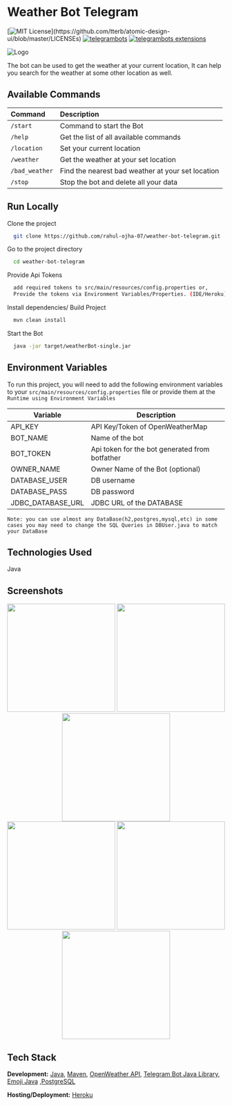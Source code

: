 
# Weather Bot Telegram

[![MIT License](https://img.shields.io/apm/l/atomic-design-ui.svg?)](https://github.com/tterb/atomic-design-ui/blob/master/LICENSEs)
[![telegrambots](https://img.shields.io/badge/telegrambots-5.4.0.1-green)](https://mvnrepository.com/artifact/org.telegram/telegrambots/5.4.0.1)
[![telegrambots extensions](https://img.shields.io/badge/telegrambots%20extensions-5.4.0.1-green)](https://mvnrepository.com/artifact/org.telegram/telegrambotsextensions/5.4.0.1)


![Logo](./images/logo.png)


The bot can be used to get the weather at your current location, It can help you search for the weather at some other location as well.




## Available Commands

| Command | Description                |
| :-------- | :------------------------- |
| `/start` | Command to start the Bot |
| `/help` | Get the list of all available commands |
| `/location` | Set your current location |
| `/weather` | Get the weather at your set location |
| `/bad_weather` | Find the nearest bad weather at your set location |
| `/stop` | Stop the bot and delete all your data |

## Run Locally

Clone the project

```bash
  git clone https://github.com/rahul-ojha-07/weather-bot-telegram.git
```

Go to the project directory

```bash
  cd weather-bot-telegram
```
Provide Api Tokens

```bash
  add required tokens to src/main/resources/config.properties or,
  Provide the tokens via Environment Variables/Properties. (IDE/Heroku)
```

Install dependencies/ Build Project

```bash
  mvn clean install
```

Start the Bot

```bash
  java -jar target/weatherBot-single.jar
```


## Environment Variables

To run this project, you will need to add the following environment variables to your `src/main/resources/config.properties` file or provide them at the `Runtime using Environment Variables`

| Variable             | Description                                                                |
| ----------------- | ------------------------------------------------------------------ |
|API_KEY|API Key/Token of OpenWeatherMap|
|BOT_NAME|Name of the bot|
|BOT_TOKEN|Api token for the bot generated from botfather|
|OWNER_NAME|Owner Name of the Bot (optional)|
|DATABASE_USER|DB username|
|DATABASE_PASS|DB password|
|JDBC_DATABASE_URL|JDBC URL of the DATABASE|

`Note: you can use almost any DataBase(h2,postgres,mysql,etc) in some cases you may need to change the SQL Queries in DBUser.java to match your DataBase`



## Technologies Used

Java
## Screenshots

<p align="center">
  <img src="./images/1.jpeg" width="250" >
  <img src="./images/2.jpg" width="250" >
  <img src="./images/3.jpg" width="250" >
  <br>
  <img src="./images/4.jpg" width="250" >
  <img src="./images/5.jpg" width="250" >
  <img src="./images/6.jpg" width="250" >
</p>


## Tech Stack

**Development:** [Java](https://www.java.com/en/), [Maven](https://maven.apache.org/), [OpenWeather API](https://openweathermap.org/api), [Telegram Bot Java Library](https://mvnrepository.com/artifact/org.telegram/telegrambots/5.4.0.1), [Emoji Java](https://github.com/vdurmont/emoji-java) ,[PostgreSQL](https://www.postgresql.org/)

**Hosting/Deployment:** [Heroku](https://dashboard.heroku.com/apps)

